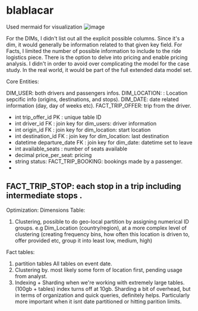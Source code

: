 # blablacar

Used mermaid for visualization
![image](https://github.com/user-attachments/assets/9b351008-277f-415c-b412-95738949d3fa)

For the DIMs, I didn't list out all the explicit possible columns. Since it's a dim, it would generally be information related to that given key field.
For Facts, I limited the number of possible information to include to the ride logistics piece. There is the option to delve into pricing and enable pricing analysis. I didn't in order to avoid over complicating the model for the case study. In the real world, it would be part of the full extended data model set. 

Core Entities:

DIM_USER: both drivers and passengers infos.
DIM_LOCATION: : Location sepcific info (origins, destinations, and stops).
DIM_DATE: date related information (day, day of weeks etc).
FACT_TRIP_OFFER: trip from the driver.
  - int trip_offer_id PK : unique table ID
  - int driver_id FK : join key for dim_users: driver information
  - int origin_id FK : join key for  dim_location: start location 
  - int destination_id FK : join key for dim_location: last destination
  - datetime departure_date FK : join key for dim_date: datetime set to leave
  - int available_seats :  number of seats available
  - decimal price_per_seat: pricing
  - string status: 
FACT_TRIP_BOOKING: bookings made by a passenger.
  -
FACT_TRIP_STOP: each stop in a trip including intermediate stops .
  -

Optimization: 
Dimensions Table: 
1. Clustering, possible to do geo-local partition by assigning numerical ID groups.
    e.g Dim_Location (country/region), at a more complex level of clustering (creating frequency bins, how often this location is driven to, offer provided etc, group it into least low, medium, high) 

Fact tables:
1. partition tables All tables on event date.
2. Clustering by. most likely some form of location first, pending usage from analyst.
3. Indexing + Sharding when we're working with extremely large tables. (100gb + tables) index turns off at 10gb. Sharding a bit of overhead, but in terms of organization and quick queries, definitely helps. Particularly more important when it isnt date partitioned or hitting parition limits. 
  
